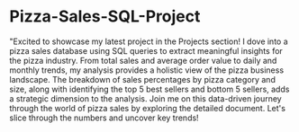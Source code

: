 # Pizza-Sales-SQL-Project
"Excited to showcase my latest project in the Projects section! I dove into a pizza sales database using SQL queries to extract meaningful insights for the pizza industry. From total sales and average order value to daily and monthly trends, my analysis provides a holistic view of the pizza business landscape. The breakdown of sales percentages by pizza category and size, along with identifying the top 5 best sellers and bottom 5 sellers, adds a strategic dimension to the analysis. Join me on this data-driven journey through the world of pizza sales by exploring the detailed document. Let's slice through the numbers and uncover key trends!
